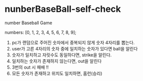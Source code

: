 # nunberBaseBall-self-check
number Baseball Game

numbers: [0, 1, 2, 3, 4, 5, 6, 7, 8, 9];
1. pc가 랜덤으로 주어진 숫자에서 중복되지 않게 숫자 4자리를 뽑는다.
2. user가 고른 4자리의 숫자 중에 일치하는 숫자가 있다면 ball을 알린다
3. 숫자가 일치하고 자릿수도 동일하다면, strike을 알린다.
4. 일치하는 숫자가 존재하지 않는다면, out을 알린다
5. 3번의 out 시 패배 !!
6. 모든 숫자가 존재하고 위치도 일치하면, 홈런(승리)
